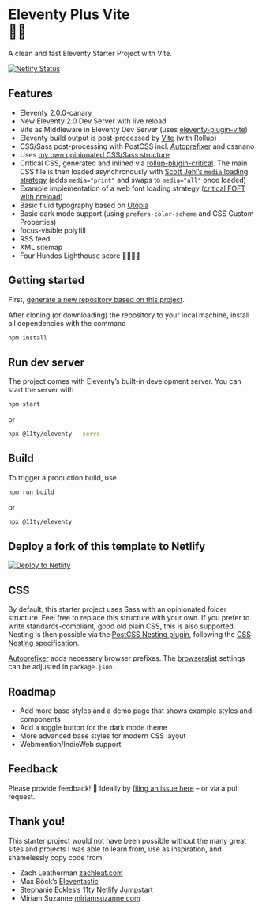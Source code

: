 # Eleventy Plus Vite <br>🏃💨

A clean and fast Eleventy Starter Project with Vite.

[![Netlify Status](https://api.netlify.com/api/v1/badges/ef99b4ea-199f-497b-84c1-48c34355da8a/deploy-status)](https://app.netlify.com/sites/eleventyplusvite/deploys)
## Features

* Eleventy 2.0.0-canary
* New Eleventy 2.0 Dev Server with live reload
* Vite as Middleware in Eleventy Dev Server (uses [eleventy-plugin-vite](https://github.com/11ty/eleventy-plugin-vite/))
* Eleventy build output is post-processed by [Vite](https://vitejs.dev) (with Rollup)
* CSS/Sass post-processing with PostCSS incl. [Autoprefixer](https://github.com/postcss/autoprefixer) and cssnano
* Uses [my own opinionated CSS/Sass structure](https://matthiasott.com/notes/how-i-structure-my-css)
* Critical CSS, generated and inlined via [rollup-plugin-critical](https://github.com/nystudio107/rollup-plugin-critical). The main CSS file is then loaded asynchronously with [Scott Jehl’s `media` loading strategy](https://www.filamentgroup.com/lab/load-css-simpler/) (adds `media="print"` and swaps to `media="all"` once loaded)
* Example implementation of a web font loading strategy ([critical FOFT with preload](https://www.zachleat.com/web/comprehensive-webfonts/#critical-foft-preload))
* Basic fluid typography based on [Utopia](https://utopia.fyi)
* Basic dark mode support (using `prefers-color-scheme` and CSS Custom Properties)
* focus-visible polyfill
* RSS feed
* XML sitemap
* Four Hundos Lighthouse score 💯💯💯💯

## Getting started

First, [generate a new repository based on this project](https://github.com/matthiasott/eleventy-plus-vite/generate).

After cloning (or downloading) the repository to your local machine, install all dependencies with the command

```sh
npm install
```

## Run dev server

The project comes with Eleventy’s built-in development server. You can start the server with

```sh
npm start
````

or

```sh
npx @11ty/eleventy --serve
````


## Build

To trigger a production build, use

```sh
npm run build
````

or

```sh
npx @11ty/eleventy
```

## Deploy a fork of this template to Netlify

[![Deploy to Netlify](https://www.netlify.com/img/deploy/button.svg)](https://app.netlify.com/start/deploy?repository=https://github.com/matthiasott/eleventy-plus-vite)

## CSS
By default, this starter project uses Sass with an opinionated folder structure. Feel free to replace this structure with your own. If you prefer to write standards-compliant, good old plain CSS, this is also supported. Nesting is then possible via the [PostCSS Nesting plugin](https://github.com/csstools/postcss-plugins/tree/main/plugins/postcss-nesting), following the [CSS Nesting specification](https://drafts.csswg.org/css-nesting-1/). 

[Autoprefixer](https://github.com/postcss/autoprefixer) adds necessary browser prefixes. The [browserslist](https://github.com/browserslist/browserslist) settings can be adjusted in `package.json`.

## Roadmap
* Add more base styles and a demo page that shows example styles and components
* Add a toggle button for the dark mode theme
* More advanced base styles for modern CSS layout
* Webmention/IndieWeb support

## Feedback

Please provide feedback! 🤗 Ideally by [filing an issue here](https://github.com/matthiasott/eleventy-plus-vite/issues) – or via a pull request.
## Thank you!

This starter project would not have been possible without the many great sites and projects I was able to learn from, use as inspiration, and shamelessly copy code from:

* Zach Leatherman [zachleat.com](https://github.com/zachleat/zachleat.com)
* Max Böck’s [Eleventastic](https://github.com/maxboeck/eleventastic)
* Stephanie Eckles’s [11ty Netlify Jumpstart](https://github.com/5t3ph/11ty-netlify-jumpstart)
* Miriam Suzanne [miriamsuzanne.com](https://www.miriamsuzanne.com)
